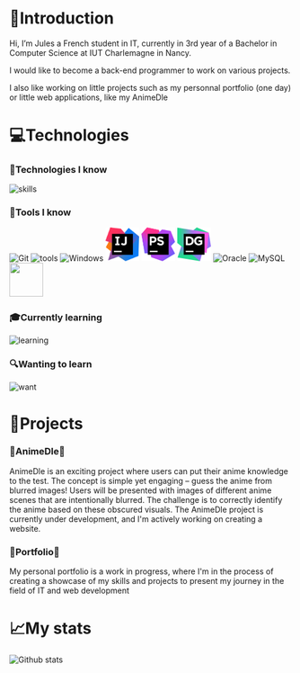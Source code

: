 # 👋Introduction

Hi, I’m Jules a French student in IT, currently in 3rd year of a Bachelor in Computer Science at IUT Charlemagne in Nancy.

I would like to become a back-end programmer to work on various projects.

I also like working on little projects such as my personnal portfolio (one day) or little web applications, like my AnimeDle

# 💻Technologies

### 📱Technologies I know
<p align="left">
  <img src="https://skillicons.dev/icons?i=java,php,js,ts,html,css,nodejs,express,tailwind,vue" alt="skills" height="60"/>
</p>

### 🔨Tools I know
<p align="left">
  <img src="https://www.vectorlogo.zone/logos/git-scm/git-scm-icon.svg" alt="Git" width="60" height="60"/>
  <img src="https://skillicons.dev/icons?i=linux,docker,github,mongo,bash" alt="tools" height="60"/>
  <img src="https://devicons.railway.app/i/w11.svg" alt="Windows" width="60" height="60"/>
  <img src="icons/intellij.png" alt="Intellij" width="60" height="60"/>
  <img src="icons/phpstorm.png" alt="PhpStorm" width="60" height="60"/>
  <img src="icons/datagrip.png" alt="Datagrip" width="60" height="60"/>
  <img src="https://www.vectorlogo.zone/logos/oracle/oracle-icon.svg" alt="Oracle" width="60" height="60"/>
  <img src="https://devicons.railway.app/i/mysql.svg" alt="MySQL" width="60" height="60"/>
  <img src="https://www.vectorlogo.zone/logos/mariadb/mariadb-icon.svg" width="60" height="60"/>
</p>

### 🎓Currently learning
<p align="left">
  <img src="https://skillicons.dev/icons?i=react,next" alt="learning" height="60"/>
</p>

### 🔍Wanting to learn
<p align="left">
  <img src="https://skillicons.dev/icons?i=firebase,laravel" alt="want" height="60"/>
</p>

# 🚀Projects
### 🌟AnimeDle🚧
AnimeDle is an exciting project where users can put their anime knowledge to the test. The concept is simple yet engaging – guess the anime from blurred images! Users will be presented with images of different anime scenes that are intentionally blurred. The challenge is to correctly identify the anime based on these obscured visuals. The AnimeDle project is currently under development, and I'm actively working on creating a website.

### 🎨Portfolio🚧
My personal portfolio is a work in progress, where I'm in the process of creating a showcase of my skills and projects to present my journey in the field of IT and web development



# 📈My stats
![Github stats](https://github-readme-stats.vercel.app/api?username=JulesSteelandt&count_private=true&theme=onedark&show_icons=true&hide=issues,contribs&custom_title=Soni%27s%20Github%20Stats)

